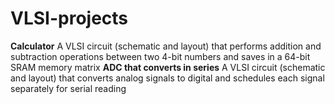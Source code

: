 # VLSI-projects

**Calculator**
A VLSI circuit (schematic and layout) that performs addition and subtraction operations between two 4-bit numbers and saves in a 64-bit SRAM memory matrix
**ADC that converts in series**
A VLSI circuit (schematic and layout) that converts analog signals to digital and schedules each signal separately for serial reading

